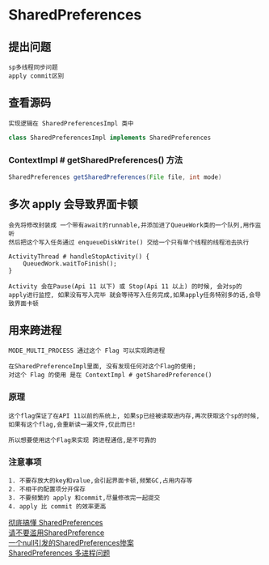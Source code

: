 # SharedPreferences

## 提出问题

    sp多线程同步问题
    apply commit区别

## 查看源码

    实现逻辑在 SharedPreferencesImpl 类中

``` java
class SharedPreferencesImpl implements SharedPreferences
```

### ContextImpl # getSharedPreferences() 方法

``` java
SharedPreferences getSharedPreferences(File file, int mode)
```

## 多次 apply 会导致界面卡顿

    会先将修改封装成 一个带有await的runnable,并添加进了QueueWork类的一个队列,用作监听
    然后把这个写入任务通过 enqueueDiskWrite() 交给一个只有单个线程的线程池去执行
    
    ActivityThread # handleStopActivity() {
        QueuedWork.waitToFinish();
    }

    Activity 会在Pause(Api 11 以下) 或 Stop(Api 11 以上) 的时候, 会对sp的 apply进行监控, 如果没有写入完毕 就会等待写入任务完成,如果apply任务特别多的话,会导致界面卡顿

## 用来跨进程

    MODE_MULTI_PROCESS 通过这个 Flag 可以实现跨进程

    在SharedPreferenceImpl里面, 没有发现任何对这个Flag的使用; 
    对这个 Flag 的使用 是在 ContextImpl # getSharedPreference()

### 原理

    这个flag保证了在API 11以前的系统上, 如果sp已经被读取进内存,再次获取这个sp的时候,如果有这个flag,会重新读一遍文件,仅此而已!

    所以想要使用这个Flag来实现 跨进程通信,是不可靠的


### 注意事项

    1. 不要存放大的key和value,会引起界面卡顿,频繁GC,占用内存等
    2. 不相干的配置项分开保存
    3. 不要频繁的 apply 和commit,尽量修改完一起提交
    4. apply 比 commit 的效率更高


[彻底搞懂 SharedPreferences](https://juejin.im/entry/597446ed6fb9a06bac5bc630)</br>
[请不要滥用SharedPreference](http://weishu.me/2016/10/13/sharedpreference-advices/)</br>
[一个null引发的SharedPreferences惨案](https://mp.weixin.qq.com/s?__biz=MzA5MzI3NjE2MA==&mid=2650237991&idx=1&sn=7e80d3504c257d13cad7efea104eac5b&chksm=88639d48bf14145e6e9e051c5dde7dbe047b8ac97aaa73df09a3ebd97566dd694e162c1bd584&scene=38#wechat_redirect)</br>
[SharedPreferences 多进程问题](https://www.jianshu.com/p/2096c7fb9f64)</br>